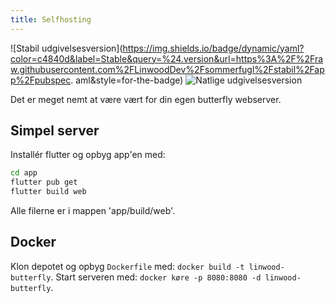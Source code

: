 ```yaml
---
title: Selfhosting
---
```


![Stabil udgivelsesversion](https://img.shields.io/badge/dynamic/yaml?color=c4840d&label=Stable&query=%24.version&url=https%3A%2F%2Fraw.githubusercontent.com%2FLinwoodDev%2Fsommerfugl%2Fstabil%2Fapp%2Fpubspec. aml&style=for-the-badge)
![Natlige udgivelsesversion](https://img.shields.io/badge/dynamic/yaml?color=f7d28c\&label=Nat\&query=%24.version\&url=https%3A%2F%2Fraw.githubusercontent.com%2FLinwoodDev%2Fbutterfly%2Fnightly%2Fapp%2Fpubspec.yaml\&style=for-the-badge)

Det er meget nemt at være vært for din egen butterfly webserver.

## Simpel server

Installér flutter og opbyg app'en med:

```bash
cd app
flutter pub get
flutter build web
```

Alle filerne er i mappen 'app/build/web'.

## Docker

Klon depotet og opbyg `Dockerfile` med: `docker build -t linwood-butterfly`.
Start serveren med: `docker køre -p 8080:8080 -d linwood-butterfly`.
